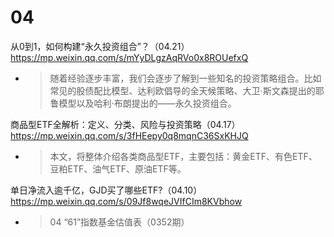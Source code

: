 
# 04

从0到1，如何构建“永久投资组合”？（04.21） https://mp.weixin.qq.com/s/mYyDLgzAqRVo0x8ROUefxQ
- > 随着经验逐步丰富，我们会逐步了解到一些知名的投资策略组合。比如常见的股债配比模型、达利欧倡导的全天候策略、大卫·斯文森提出的耶鲁模型以及哈利·布朗提出的——永久投资组合。

商品型ETF全解析：定义、分类、风险与投资策略（04.17） https://mp.weixin.qq.com/s/3fHEepy0q8mqnC36SxKHJQ
- > 本文，将整体介绍各类商品型ETF，主要包括：黄金ETF、有色ETF、豆粕ETF、油气ETF、原油ETF等。

单日净流入逾千亿，GJD买了哪些ETF?（04.10） https://mp.weixin.qq.com/s/09Jf8wqeJVIfCIm8KVbhow
- > 04 “61”指数基金估值表（0352期）
